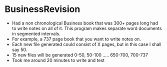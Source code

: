 # BusinessRevision
- Had a non chronological Business book that was 300+ pages long
had to write notes on all of it. This program makes separate word documents in segmented intervals.
- For example, a 737 page book that you want to write notes on.
- Each new file generated could consist of X pages, but in this case I shall say 50.
- 15 new files will be generated 0-50, 50-100 ..... 650-700, 700-737
- Took me around 20 minutes to write and test
